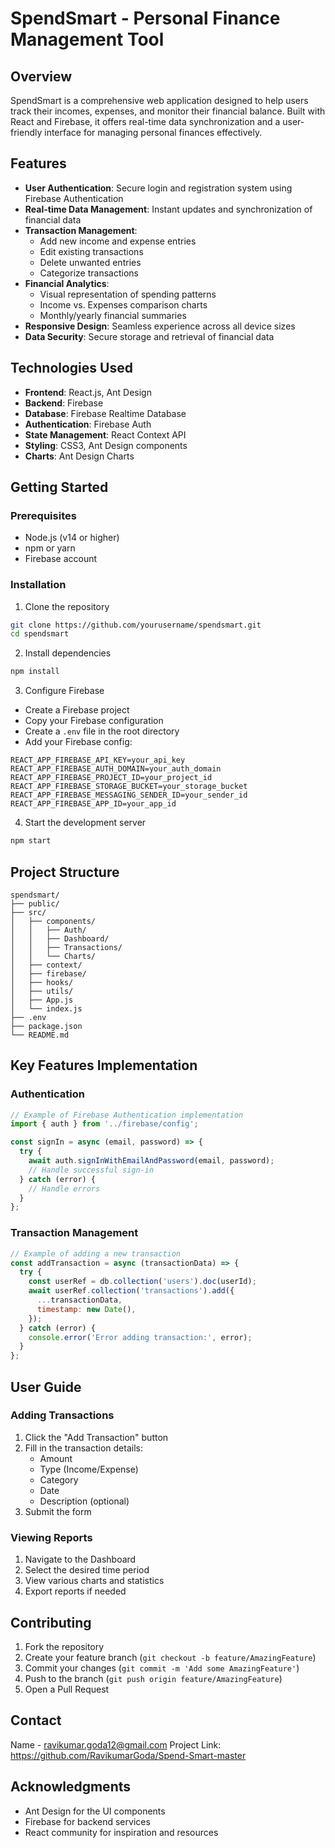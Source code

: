 # SpendSmart - Personal Finance Management Tool



## Overview
SpendSmart is a comprehensive web application designed to help users track their incomes, expenses, and monitor their financial balance. Built with React and Firebase, it offers real-time data synchronization and a user-friendly interface for managing personal finances effectively.

## Features
- **User Authentication**: Secure login and registration system using Firebase Authentication
- **Real-time Data Management**: Instant updates and synchronization of financial data
- **Transaction Management**:
  - Add new income and expense entries
  - Edit existing transactions
  - Delete unwanted entries
  - Categorize transactions
- **Financial Analytics**:
  - Visual representation of spending patterns
  - Income vs. Expenses comparison charts
  - Monthly/yearly financial summaries
- **Responsive Design**: Seamless experience across all device sizes
- **Data Security**: Secure storage and retrieval of financial data

## Technologies Used
- **Frontend**: React.js, Ant Design
- **Backend**: Firebase
- **Database**: Firebase Realtime Database
- **Authentication**: Firebase Auth
- **State Management**: React Context API
- **Styling**: CSS3, Ant Design components
- **Charts**: Ant Design Charts

## Getting Started

### Prerequisites
- Node.js (v14 or higher)
- npm or yarn
- Firebase account

### Installation

1. Clone the repository
```bash
git clone https://github.com/yourusername/spendsmart.git
cd spendsmart
```

2. Install dependencies
```bash
npm install
```

3. Configure Firebase
- Create a Firebase project
- Copy your Firebase configuration
- Create a `.env` file in the root directory
- Add your Firebase config:
```env
REACT_APP_FIREBASE_API_KEY=your_api_key
REACT_APP_FIREBASE_AUTH_DOMAIN=your_auth_domain
REACT_APP_FIREBASE_PROJECT_ID=your_project_id
REACT_APP_FIREBASE_STORAGE_BUCKET=your_storage_bucket
REACT_APP_FIREBASE_MESSAGING_SENDER_ID=your_sender_id
REACT_APP_FIREBASE_APP_ID=your_app_id
```

4. Start the development server
```bash
npm start
```

## Project Structure
```
spendsmart/
├── public/
├── src/
│   ├── components/
│   │   ├── Auth/
│   │   ├── Dashboard/
│   │   ├── Transactions/
│   │   └── Charts/
│   ├── context/
│   ├── firebase/
│   ├── hooks/
│   ├── utils/
│   ├── App.js
│   └── index.js
├── .env
├── package.json
└── README.md
```

## Key Features Implementation

### Authentication
```jsx
// Example of Firebase Authentication implementation
import { auth } from '../firebase/config';

const signIn = async (email, password) => {
  try {
    await auth.signInWithEmailAndPassword(email, password);
    // Handle successful sign-in
  } catch (error) {
    // Handle errors
  }
};
```

### Transaction Management
```jsx
// Example of adding a new transaction
const addTransaction = async (transactionData) => {
  try {
    const userRef = db.collection('users').doc(userId);
    await userRef.collection('transactions').add({
      ...transactionData,
      timestamp: new Date(),
    });
  } catch (error) {
    console.error('Error adding transaction:', error);
  }
};
```

## User Guide

### Adding Transactions
1. Click the "Add Transaction" button
2. Fill in the transaction details:
   - Amount
   - Type (Income/Expense)
   - Category
   - Date
   - Description (optional)
3. Submit the form

### Viewing Reports
1. Navigate to the Dashboard
2. Select the desired time period
3. View various charts and statistics
4. Export reports if needed

## Contributing
1. Fork the repository
2. Create your feature branch (`git checkout -b feature/AmazingFeature`)
3. Commit your changes (`git commit -m 'Add some AmazingFeature'`)
4. Push to the branch (`git push origin feature/AmazingFeature`)
5. Open a Pull Request



## Contact
Name - ravikumar.goda12@gmail.com
Project Link: https://github.com/RavikumarGoda/Spend-Smart-master

## Acknowledgments
- Ant Design for the UI components
- Firebase for backend services
- React community for inspiration and resources
